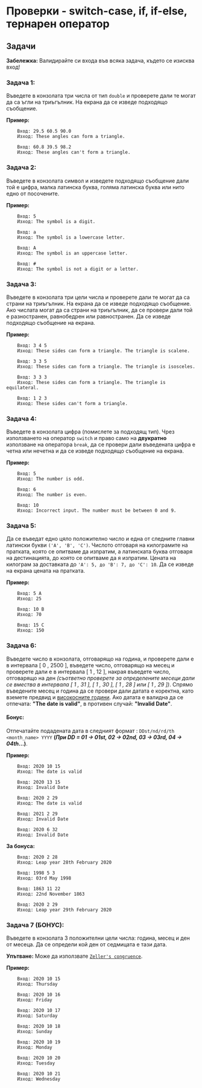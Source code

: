<h1> Проверки - switch-case, if, if-else, тернарен оператор</h1>

## Задачи
**Забележка:**  Валидирайте си входа във всяка задача, където се изисква вход!

### Задача 1:
Въведете в конзолата три числа от тип `double` и проверете дали те могат да са ъгли на триъгълник. На екрана да се изведе подходящо съобщение.

**Пример:**
```
    Вход: 29.5 60.5 90.0
    Изход: These angles can form a triangle.

    Вход: 60.8 39.5 98.2
    Изход: These angles can't form a triangle.
```

### Задача 2:
Въведете в конзолата символ и изведете подходящо съобщение дали той е цифра, малка латинска буква, голяма латинска буква или нито едно от посочените. 

**Пример:**
```
    Вход: 5
    Изход: The symbol is a digit.

    Вход: a
    Изход: The symbol is a lowercase letter.

    Вход: A
    Изход: The symbol is an uppercase letter.

    Вход: #
    Изход: The symbol is not a digit or a letter.
```

### Задача 3:
Въведете в конзолата три цели числа и проверете дали те могат да са страни на триъгълник. На екрана да се изведе подходящо съобщение.
Ако числата могат да са страни на триъгълник, да се провери дали той е разностранен, равнобедрен или равностранен. Да се изведе подходящо съобщение на екрана.

**Пример:**
```
    Вход: 3 4 5
    Изход: These sides can form a triangle. The triangle is scalene.

    Вход: 3 3 5
    Изход: These sides can form a triangle. The triangle is isosceles.

    Вход: 3 3 3
    Изход: These sides can form a triangle. The triangle is equilateral.

    Вход: 1 2 3
    Изход: These sides can't form a triangle.
```

### Задача 4:
Въведете в конзолата цифра (помислете за подходящ тип). Чрез използването на оператор `switch` и право само на **двукратно** използване на оператора `break`, да се провери дали въведената цифра е четна или нечетна и да се изведе подходящо съобщение на екрана.

**Пример:**
```
    Вход: 5
    Изход: The number is odd.

    Вход: 6
    Изход: The number is even.

    Вход: 10
    Изход: Incorrect input. The number must be between 0 and 9.
```

### Задача 5:
Да се въведат едно цяло положително число и една от следните главни латински букви `('A', 'B', 'C')`. Числото отговаря на килограмите на пратката, която се опитваме да изпратим, а латинската буква отговаря на дестинацията, до която се опитваме да я изпратим. Цената на килограм за доставката до `'A': 5, до 'B': 7, до 'C': 10`. Да се изведе на екрана цената на пратката. 

**Пример:**
```
    Вход: 5 A
    Изход: 25

    Вход: 10 B
    Изход: 70

    Вход: 15 C
    Изход: 150
```

### Задача 6:
Въведете число в конзолата, отговарящо на година, и проверете дали е в интервала [ 0 , 2500 ], въведете число, отговарящо на месец и проверете дали е в интервала [ 1 , 12 ], накрая въведете число, отговарящо на ден _(съответно проверете за определените месеци дали се вмества в интервала [ 1 , 31 ], [ 1 , 30 ], [ 1 , 28 ] или [ 1 , 29 ])_. Спрямо въведените месец и година да се провери дали датата е коректна, като вземете предвид и [високосните години](https://www.mathsisfun.com/leap-years.html). Ако датата е валидна да се отпечата: **"The date is valid"**, в противен случай: **"Invalid Date"**.

#### Бонус:
Отпечатайте подадената дата в следният формат : `DDst/nd/rd/th <month_name> YYYY` **(_При DD = 01 -> 01st, 02 -> 02nd, 03 -> 03rd, 04 -> 04th_...)**. 

**Пример:**
```
    Вход: 2020 10 15
    Изход: The date is valid

    Вход: 2020 13 15
    Изход: Invalid Date

    Вход: 2020 2 29
    Изход: The date is valid

    Вход: 2021 2 29
    Изход: Invalid Date

    Вход: 2020 6 32
    Изход: Invalid Date
```
**За бонуса:**
```
    Вход: 2020 2 28
    Изход: Leap year 28th February 2020

    Вход: 1998 5 3
    Изход: 03rd May 1998 

    Вход: 1863 11 22
    Изход: 22nd November 1863

    Вход: 2020 2 29
    Изход: Leap year 29th February 2020 
```

### Задача 7 (БОНУС):
Въведете в конзолата 3 положителни цели числа: година, месец и ден от месеца. Да се определи кой ден от седмицата е тази дата.

**Упътване:** Може да използвате [`Zeller's congruence`](https://en.wikipedia.org/wiki/Zeller%27s_congruence).

**Пример:**
```
    Вход: 2020 10 15
    Изход: Thursday

    Вход: 2020 10 16
    Изход: Friday

    Вход: 2020 10 17
    Изход: Saturday

    Вход: 2020 10 18
    Изход: Sunday

    Вход: 2020 10 19
    Изход: Monday

    Вход: 2020 10 20
    Изход: Tuesday

    Вход: 2020 10 21
    Изход: Wednesday
```


